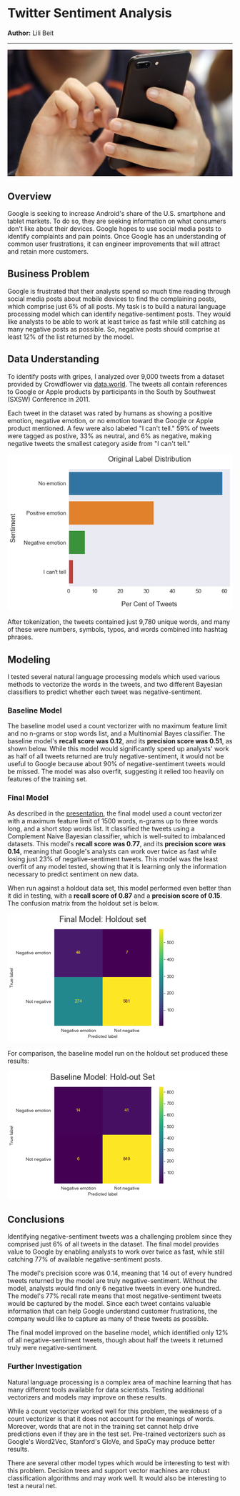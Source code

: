 # Twitter Sentiment Analysis

**Author:** Lili Beit
***

![image of hands holding a phone](images/phone.jpeg)

## Overview
Google is seeking to increase Android's share of the U.S. smartphone and tablet markets. To do so, they are seeking information on what consumers don't like about their devices. Google hopes to use social media posts to identify complaints and pain points.  Once Google has an understanding of common user frustrations, it can engineer improvements that will attract and retain more customers.


## Business Problem
Google is frustrated that their analysts spend so much time reading through social media posts about mobile devices to find the complaining posts, which comprise just 6% of all posts.  My task is to build a natural language processing model which can identify negative-sentiment posts. They would like analysts to be able to work at least twice as fast while still catching  as many negative posts as possible. So, negative posts should comprise at least 12% of the list returned by the model.


## Data Understanding
To identify posts with gripes, I analyzed over 9,000 tweets from a dataset provided by Crowdflower via [data.world](https://data.world/crowdflower/brands-and-product-emotions).  The tweets all contain references to Google or Apple products by participants in the South by Southwest (SXSW) Conference in 2011.

Each tweet in the dataset was rated by humans as showing a positive emotion, negative emotion, or no emotion toward the Google or Apple product mentioned.  A few were also labeled "I can't tell."  59% of tweets were tagged as postive, 33% as neutral, and 6% as negative, making negative tweets the smallest category aside from "I can't tell."

![horizontal bar graph showing percentages described above](images/orig-label-distribution.png)

After tokenization, the tweets contained just 9,780 unique words, and many of these were numbers, symbols, typos, and words combined into hashtag phrases. 

## Modeling

I tested several natural language processing models which used various methods to vectorize the words in the tweets, and two different Bayesian classifiers to predict whether each tweet was negative-sentiment.

### Baseline Model

The baseline model used a count vectorizer with no maximum feature limit and no n-grams or stop words list, and a Multinomial Bayes classifier.  The baseline model's **recall score was 0.12**, and its **precision score was 0.51**, as shown below.  While this model would significantly speed up analysts' work as half of all tweets returned are truly negative-sentiment, it would not be useful to Google because about 90% of negative-sentiment tweets would be missed.  The model was also overfit, suggesting it relied too heavily on features of the training set.

### Final Model

As described in the [presentation](https://github.com/lilisbeit/Twitter-sentiment-analysis/blob/main/Presentation-Twitter-Sentiment_Analysis.pdf), the final model used a count vectorizer with a maximum feature limit of 1500 words, n-grams up to three words long, and a short stop words list.  It classified the tweets using a Complement Naive Bayesian classifier, which is well-suited to imbalanced datasets.  This model's **recall score was 0.77**, and its **precision score was 0.14**, meaning that Google's analysts can work over twice as fast while losing just 23% of negative-sentiment tweets.  This model was the least overfit of any model tested, showing that it is learning only the information necessary to predict sentiment on new data.

When run against a holdout data set, this model performed even better than it did in testing, with a **recall score of 0.87** and a **precision score of 0.15**.  The confusion matrix from the holdout set is below.

![confusion matrix producing recall and precision scores described above](images/final-model-holdout.png)

For comparison, the baseline model run on the holdout set produced these results:

![confusion matrix producing recall and precision scores described above](images/baseline-model-holdout.png)


## Conclusions

Identifying negative-sentiment tweets was a challenging problem since they comprised just 6% of all tweets in the dataset.  The final model provides value to Google by enabling analysts to work over twice as fast, while still catching 77% of available negative-sentiment posts.  

The model's precision score was 0.14, meaning that 14 out of every hundred tweets returned by the model are truly negative-sentiment.  Without the model, analysts would find only 6 negative tweets in every one hundred.  The model's 77% recall rate means that most negative-sentiment tweets would be captured by the model.  Since each tweet contains valuable information that can help Google understand customer frustrations, the company would like to capture as many of these tweets as possible.

The final model improved on the baseline model, which identified only 12% of all negative-sentiment tweets, though about half the tweets it returned truly were negative-sentiment.

### Further Investigation

Natural language processing is a complex area of machine learning that has many different tools available for data scientists.  Testing additional vectorizers and models may improve on these results.

While a count vectorizer worked well for this problem, the weakness of a count vectorizer is that it does not account for the meanings of words.  Moreover, words that are not in the training set cannot help drive predictions even if they are in the test set.  Pre-trained vectorizers such as Google's Word2Vec, Stanford's GloVe, and SpaCy may produce better results.

There are several other model types which would be interesting to test with this problem.  Decision trees and support vector machines are robust classification algorithms and may work well.  It would also be interesting to test a neural net.